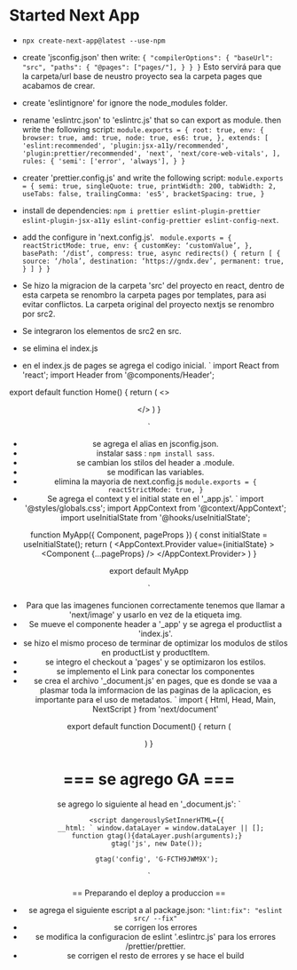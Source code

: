 # Started Next App
- `npx create-next-app@latest --use-npm`
- create 'jsconfig.json' then write:
`
{
    "compilerOptions": {
        "baseUrl": "src",
        "paths": {
           "@pages": ["pages/"],
        }
    }
}
`
Esto servirá para que la carpeta/url base de neustro proyecto sea la carpeta pages que acabamos de crear.
- create 'eslintignore' for ignore the node_modules folder.
- rename 'eslintrc.json' to 'eslintrc.js' that so can export as module. then write the following script:
`module.exports = {
  root: true,
  env: {
    browser: true,
    amd: true,
    node: true,
    es6: true,
  },
  extends: [
    'eslint:recommended',
    'plugin:jsx-a11y/recommended',
    'plugin:prettier/recommended',
    'next',
    'next/core-web-vitals',
  ],
  rules: {
    'semi': ['error', 'always'],
  }
}
`
- creater 'prettier.config.js' and write the following script:
`
module.exports = {
    semi: true,
    singleQuote: true,
    printWidth: 200,
    tabWidth: 2,
    useTabs: false,
    trailingComma: 'es5',
    bracketSpacing: true,
}
`
- install de dependencies: 
`npm i prettier eslint-plugin-prettier eslint-plugin-jsx-a11y eslint-config-prettier eslint-config-next`.
- add the configure in 'next.config.js'.
`
module.exports = {
reactStrictMode: true,
env: {
customKey: ‘customValue’,
},
basePath: ‘/dist’,
compress: true,
async redirects() {
return [
{
source: ‘/hola’,
destination: ‘https://gndx.dev’,
permanent: true,
}
]
}
}`

- Se hizo la migracion de la carpeta 'src' del proyecto en react, dentro de esta carpeta se renombro la carpeta pages por templates, para asi evitar conflictos. La carpeta original del proyecto nextjs se renombro por src2.
- Se integraron los elementos de src2 en src.
- se elimina el index.js 
- en el index.js de pages se agrega el codigo inicial.
`
import React from 'react';
import Header from '@components/Header';

export default function Home() {
  return (
    <>
    <Header />
    </>
  )
}

`
- se agrega el alias en jsconfig.json.
- instalar sass : `npm install sass`.
- se cambian los stilos del header a .module.
- se modifican las variables.
- elimina la mayoria de next.config.js
`
module.exports = {
  reactStrictMode: true,
}
`
- Se agrega el context y el initial state en el '_app.js'.
`
import '@styles/globals.css';
import AppContext from '@context/AppContext';
import useInitialState from '@hooks/useInitialState';

function MyApp({ Component, pageProps }) {
  const initialState = useInitialState();
  return (
    <AppContext.Provider value={initialState} >
      <Component {...pageProps} />
    </AppContext.Provider>
  )
}

export default MyApp

`
- Para que las imagenes funcionen correctamente tenemos que llamar a 'next/image' y usarlo en vez de la etiqueta img.
- Se mueve el componente header a '_app' y se agrega el productlist a 'index.js'.
- se hizo el mismo proceso de terminar de optimizar los modulos de stilos en productList y productItem.
- se integro el checkout a 'pages' y se optimizaron los estilos.
- se implemento el Link para conectar los componentes
- se crea el archivo '_document.js' en pages, que es donde se vaa a plasmar toda la imformacion de las paginas de la aplicacion, es importante para el uso de metadatos.
`
import { Html, Head, Main, NextScript } from 'next/document'

export default function Document() {
  return (
    <Html>
      <Head />
      <body>
        <Main />
        <NextScript />
      </body>
    </Html>
  )
}

# === se agrego GA ===
se agrego lo siguiente al head en '_document.js':
`
  <script async src="https://www.googletagmanager.com/gtag/js?id=G-FCTH9JWM9X"></script>
        <script dangerouslySetInnerHTML={{
          __html: ` window.dataLayer = window.dataLayer || [];
        function gtag(){dataLayer.push(arguments);}
        gtag('js', new Date());
      
        gtag('config', 'G-FCTH9JWM9X');
    
`

== Preparando el deploy a produccion ==
- se agrega el siguiente escript a al package.json: `"lint:fix": "eslint src/ --fix"`
- se corrigen los errores 
- se modifica la configuracion de eslint '.eslintrc.js' para los errores /prettier/prettier.
- se corrigen el resto de errores y se hace el build